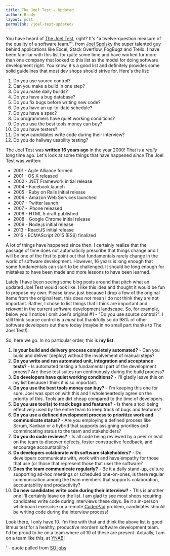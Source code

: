 ```yaml
---
title: The Joel Test - Updated
author: Brady
layout: post
permalink: /joel-test-updated/
---
```


You have heard of [The Joel Test](http://www.joelonsoftware.com/articles/fog0000000043.html), right?  It's "a twelve-question measure of the quality of a software team."¹, from [Joel Spolsky](https://en.wikipedia.org/wiki/Joel_Spolsky) the super talented guy behind applications like Excel, Stack Overflow, FogBugz and Trello.  I have been familiar with this list for quite some time and have worked for more than one company that looked to this list as the model for doing software development right.  You know, it's a good list and definitely provides some solid guidelines that most dev shops should strive for.  Here's the list:

1. Do you use source control?
2. Can you make a build in one step?
3. Do you make daily builds?
4. Do you have a bug database?
5. Do you fix bugs before writing new code?
6. Do you have an up-to-date schedule?
7. Do you have a spec?
8. Do programmers have quiet working conditions?
9. Do you use the best tools money can buy?
10. Do you have testers?
11. Do new candidates write code during their interview?
12. Do you do hallway usability testing?

The Joel Test was **written 16 years ago** in the year 2000!  That is a _really_ long time ago.  Let's look at some things that have happened _since_ The Joel Test was written:

- 2001 - Agile Alliance formed
- 2001 - OS X released
- 2002 - .NET Framework initial release
- 2004 - Facebook launch
- 2005 - Ruby on Rails initial release
- 2006 - Amazon Web Services launched
- 2007 - Twitter launch
- 2007 - iPhone released
- 2008 - HTML 5 draft published
- 2008 - Google Chrome initial release
- 2009 - Node.js initial release
- 2013 - ReactJS initial release
- 2015 - ECMAScript 2015 (ES6) finalized

A lot of things have happened since then.  I certainly realize that the passage of time does not automaticlly prescribe that things change and I will be one of the first to point out that fundamentals rarely change in the world of software development.  However, 16 years is long enough that some fundamentals can start to be challenged.  It should be long enough for mistakes to have been made and more lessons to have been learned.

Lately I have been seeing some blog posts around that pitch what an updated Joel Test would look like.  I like this idea and thought it would be fun to propose my own.  Please know, just because I drop a few of the original items from the original test, this does not mean I do not think they are not important.  Rather, I chose to list things that I think are important and _relavant_ in the current software development landscape.  So, for example, below you'll notice I omit Joel's original #1 - "Do you use source control?".  I still think source control is a _must_ but thankfully so do 98% of other software developers out there today (maybe in no small part thanks to The Joel Test!).

So, here we go.  In no particular order, this is **my list**:

1. **Is your build and delivery process completely automated?** - Can you build and deliver (deploy) without the involvement of manual steps?  
1. **Do you write and run automated unit, integration and acceptance tests?** - Is automated testing a fundamental part of the development proess?  Are these test suites run continuously during the build process?
1. **Do developers have quiet working conditions?** - I'll gladly leave this on my list because I think it is so important.
1. **Do you use the best tools money can buy?** - I'm keeping this one for sure.  Joel was spot on with this and I wholeheartedly agree on the priority of this.  Tools are dirt cheap compared to the time of developers.  
1. **Do you use tool(s) to track bugs and features?** - Is there a tool being effectively used by the entire team to keep track of bugs and features?
1. **Do you use a defined development process to prioritize work and communicate status?** - Are you employing a defined process like Scrum, Kanban or a hybrid that supports assigning priorities and commincating status to the team and stakeholders? 
1. **Do you do code reviews?** - Is all code being reviewed by a peer or lead on the team to discover defects, foster constructive feedback, and encourage accountability? 
1. **Do developers colaborate with software stakeholders?** - Do developers communicate with, work with and have empathy for those that use (or those that represent those that use) the software?
1. **Does the team communicate regularly?** - Be it a daily stand-up, culture supporting ad-hoc meetings or scheduled one-on-ones, is there regular communication among the team members that supports colaboration, accountability and productivity?
1. **Do new candidates write code during their interview?** - This is another one I'll certainly leave on the list.  I am glad to see most shops requiring candidates write code during interviews these days.  Be it a in-person whiteboard exerscise or a remote [CoderPad](https://coderpad.io/) problem, candidates should be writing code during the interview process!

Look there, I only have 10.  I'm fine with that and think the above list is good litmus test for a healthy, productive mordern software development team.  I'd be proud to be on a team where all 10 of these are present.  Actually, I am on a team like this, at [YNAB](https://www.youneedabudget.com/)!

 ¹ - quote pulled from [SO jobs](http://www.stackoverflow.com/jobs")